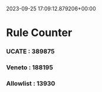 2023-09-25 17:09:12.879206+00:00
# Rule Counter 
 ### UCATE : 389875

 ### Veneto : 188195

 ### Allowlist : 13930